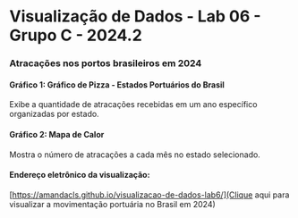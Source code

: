 # Visualização de Dados - Lab 06 - Grupo C - 2024.2

### Atracações nos portos brasileiros em 2024

#### Gráfico 1: Gráfico de Pizza - Estados Portuários do Brasil
Exibe a quantidade de atracações recebidas em um ano específico organizadas por estado.

#### Gráfico 2: Mapa de Calor 
Mostra o número de atracações a cada mês no estado selecionado.

#### Endereço eletrônico da visualização: 
[https://amandacls.github.io/visualizacao-de-dados-lab6/](Clique aqui para visualizar a movimentação portuária no Brasil em 2024)